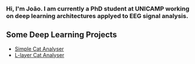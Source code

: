 ### Hi, I'm João. I am currently a PhD student at UNICAMP working on deep learning architectures applyed to EEG signal analysis.

## Some Deep Learning Projects
- [Simple Cat Analyser](https://github.com/jbarbon/SimpleCatAnalyser)
- [L-layer Cat Analyser](https://github.com/jbarbon/L-layer-cat-analyser)
<!--
**jbarbon/jbarbon** is a ✨ _special_ ✨ repository because its `README.md` (this file) appears on your GitHub profile.

Here are some ideas to get you started:

- 🔭 I’m currently working on ...
- 🌱 I’m currently learning ...
- 👯 I’m looking to collaborate on ...
- 🤔 I’m looking for help with ...
- 💬 Ask me about ...
- 📫 How to reach me: ...
- 😄 Pronouns: ...
- ⚡ Fun fact: ...
-->
